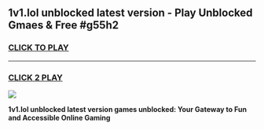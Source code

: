 
## 1v1.lol unblocked latest version - Play Unblocked Gmaes & Free #g55h2
<h3>
<a href="https://news.freeplayer.one?title=1v1.lol_unblocked_latest_version&ref=24F">CLICK TO PLAY</a></h3>
<hr>

<h3>
<a href="https://news.freeplayer.one?title=1v1.lol_unblocked_latest_version&ref=24F">CLICK 2 PLAY</a>
  
</h3>

<a href="https://news.freeplayer.one?title=1v1.lol_unblocked_latest_version&ref=24F/"><img src="https://clearcache.store/games.png"></a>


**1v1.lol unblocked latest version games unblocked: Your Gateway to Fun and Accessible Online Gaming**
